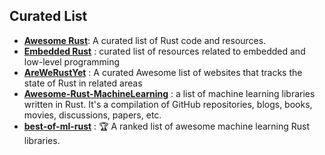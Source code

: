 
## Curated List
  - **[Awesome Rust](https://github.com/rust-unofficial/awesome-rust)**: A curated list of Rust code and resources.
  - **[Embedded Rust](https://github.com/rust-embedded/awesome-embedded-rust)** : curated list of resources related to embedded and low-level programming
  - **[AreWeRustYet](https://github.com/UgurcanAkkok/AreWeRustYet)** : A curated Awesome list of websites that tracks the state of Rust in related areas
  - **[Awesome-Rust-MachineLearning](https://github.com/vaaaaanquish/Awesome-Rust-MachineLearning)** : a list of machine learning libraries written in Rust. It's a compilation of GitHub repositories, blogs, books, movies, discussions, papers, etc.
  - **[best-of-ml-rust](https://github.com/e-tornike/best-of-ml-rust)** : 🏆 A ranked list of awesome machine learning Rust libraries.
